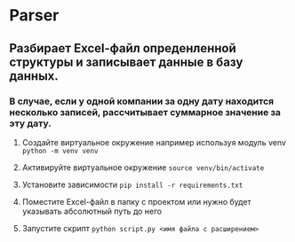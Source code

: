 # Parser 

## Разбирает Excel-файл опреденленной структуры и записывает данные в базу данных.

### В случае, если у одной компании за одну дату находится несколько записей, рассчитывает суммарное значение за эту дату.


1. Создайте виртуальное окружение например используя модуль venv `python -m venv venv`

2. Активируйте виртуальное окружение `source venv/bin/activate`

3. Установите зависимости `pip install -r requirements.txt`

4. Поместите Excel-файл в папку с проектом или нужно будет указывать абсолютный путь до него

5. Запустите скрипт `python script.py <имя файла с расширением>`

